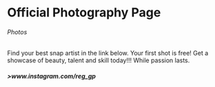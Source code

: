 <!doctype html>
<html>
<body>
<H1>Official Photography Page</H1>
<H6>Photos</H6>
Find your best snap artist in the link below. Your first shot is free! Get a showcase of beauty, talent and skill today!!! While passion lasts.
</body>
<H5><link rel="stylesheet" href="style.css">>www.instagram.com/reg_gp</H5>
</body>
</html>
